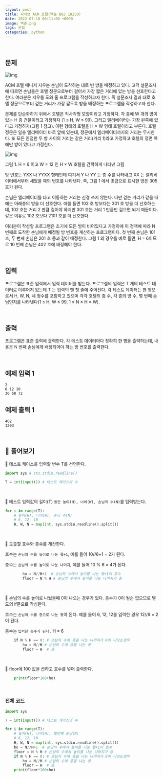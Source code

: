 ```yaml
---
layout: post
title: 파이썬 ACM 호텔(백준 BOJ 10250) 
date: 2022-07-18 00:11:00 +0900
image: 백준.png
tags: 문법
categories: python
---
```


<br>

## 문제

![img](https://www.acmicpc.net/upload/images2/acmhotel.png)

ACM 호텔 매니저 지우는 손님이 도착하는 대로 빈 방을 배정하고 있다. 고객 설문조사에 따르면 손님들은 호텔 정문으로부터 걸어서 가장 짧은 거리에 있는 방을 선호한다고 한다. 여러분은 지우를 도와 줄 프로그램을 작성하고자 한다. 즉 설문조사 결과 대로 호텔 정문으로부터 걷는 거리가 가장 짧도록 방을 배정하는 프로그램을 작성하고자 한다.

문제를 단순화하기 위해서 호텔은 직사각형 모양이라고 가정하자. 각 층에 W 개의 방이 있는 H 층 건물이라고 가정하자 (1 ≤ H, W ≤ 99). 그리고 엘리베이터는 가장 왼쪽에 있다고 가정하자(그림 1 참고). 이런 형태의 호텔을 H × W 형태 호텔이라고 부른다. 호텔 정문은 일층 엘리베이터 바로 앞에 있는데, 정문에서 엘리베이터까지의 거리는 무시한다. 또 모든 인접한 두 방 사이의 거리는 같은 거리(거리 1)라고 가정하고 호텔의 정면 쪽에만 방이 있다고 가정한다.

![img](https://www.acmicpc.net/upload/images2/elevator.png)

그림 1. H = 6 이고 W = 12 인 H × W 호텔을 간략하게 나타낸 그림

방 번호는 YXX 나 YYXX 형태인데 여기서 Y 나 YY 는 층 수를 나타내고 XX 는 엘리베이터에서부터 세었을 때의 번호를 나타낸다. 즉, 그림 1 에서 빗금으로 표시한 방은 305 호가 된다.

손님은 엘리베이터를 타고 이동하는 거리는 신경 쓰지 않는다. 다만 걷는 거리가 같을 때에는 아래층의 방을 더 선호한다. 예를 들면 102 호 방보다는 301 호 방을 더 선호하는데, 102 호는 거리 2 만큼 걸어야 하지만 301 호는 거리 1 만큼만 걸으면 되기 때문이다. 같은 이유로 102 호보다 2101 호를 더 선호한다.

여러분이 작성할 프로그램은 초기에 모든 방이 비어있다고 가정하에 이 정책에 따라 N 번째로 도착한 손님에게 배정될 방 번호를 계산하는 프로그램이다. 첫 번째 손님은 101 호, 두 번째 손님은 201 호 등과 같이 배정한다. 그림 1 의 경우를 예로 들면, H = 6이므로 10 번째 손님은 402 호에 배정해야 한다.

<br>

## 입력

프로그램은 표준 입력에서 입력 데이터를 받는다. 프로그램의 입력은 T 개의 테스트 데이터로 이루어져 있는데 T 는 입력의 맨 첫 줄에 주어진다. 각 테스트 데이터는 한 행으로서 H, W, N, 세 정수를 포함하고 있으며 각각 호텔의 층 수, 각 층의 방 수, 몇 번째 손님인지를 나타낸다(1 ≤ H, W ≤ 99, 1 ≤ N ≤ H × W). 

<br>

## 출력

프로그램은 표준 출력에 출력한다. 각 테스트 데이터마다 정확히 한 행을 출력하는데, 내용은 N 번째 손님에게 배정되어야 하는 방 번호를 출력한다.

<br>

## 예제 입력 1

```
2
6 12 10
30 50 72
```

## 예제 출력 1

```
402
1203
```

<br>

## 📝 풀어보기

📌 테스트 케이스를 입력할 변수 T를 선언한다.

```python
import sys # sts.stdin.readline()

T = int(input()) # 테스트 케이스의 수
```

<br>

📌 테스트 입력값의 길이(T) `동안 높이(H), 너비(W), 손님의 수(N)`를 입력받는다.

``` python
for i in range(T):
    # 높이(H), 너비(W), 손님 수(N)
    # 6, 12, 10
    H, W, N = map(int, sys.stdin.readline().split())
```

<br>

📌 도출할 호수와 층수를 계산한다.

호수는 `손님의 수를 높이로 나눈 몫+1`, 예를 들어 10//6+1 = 2가 된다.

층수는 `손님의 수를 높이로 나눈 나머지`, 예를 들어 10 % 6 = 4가 된다.

``` python
		ho = N//H+1  # 손님의 수에서 높이를 나눈 몫+1이 호수
		floor = N % H # 손님의 수에서 높이를 나눈 나머지가 층
```

<br>

📌 손님의 수를 높이로 나눴을때 0이 나오는 경우가 있다. 층수가 0이 될순 없으므로 별도의 if문으로 작성한다.

호수는 `손님의 수를 층으로 나눈 몫`이 된다. 예를 들어 6, 12, 12를 입력한 경우 12//6 = 2이 된다. 

층수는 `입력한 층수가 된다.` H = 6

``` python
    if N % H == 0: # 손님의 수에 층을 나눈 나머지가 0이 나오는경우 
        ho = N//H # 손님의 수에 층을 나눈 몫 
        floor = H  # 층
```

<br>

📌 floor에 100 값을 곱하고 호수를 넣어 출력한다.

``` python
    print(floor*100+ho) 
```

<br>

### 전체 코드

``` python
import sys

T = int(input()) # 테스트 케이스의 수

for i in range(T):
    # 높이(H), 너비(W), 몇번째 손님(N)
    # 6, 12, 10
    H, W, N = map(int, sys.stdin.readline().split())
    ho = N//H+1  # 손님의 수에서 높이를 나눈 몫+1이 호수
    floor = N % H # 손님의 수에서 높이를 나눈 나머지가 층
    if N % H == 0: # 손님의 수에 층을 나눈 나머지가 0이 나오는경우 
        ho = N//H # 손님의 수에 층을 나눈 몫 
        floor = H  # 층
    print(floor*100+ho) 
```

